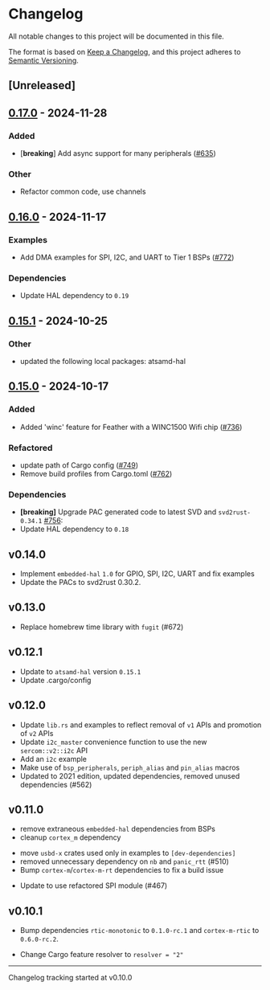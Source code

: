 # Changelog

All notable changes to this project will be documented in this file.

The format is based on [Keep a Changelog](https://keepachangelog.com/en/1.0.0/),
and this project adheres to [Semantic Versioning](https://semver.org/spec/v2.0.0.html).

## [Unreleased]

## [0.17.0](https://github.com/atsamd-rs/atsamd/compare/feather_m0-0.16.0...feather_m0-0.17.0) - 2024-11-28

### Added

- [**breaking**] Add async support for many peripherals ([#635](https://github.com/atsamd-rs/atsamd/pull/635))

### Other

- Refactor common code, use channels

## [0.16.0](https://github.com/atsamd-rs/atsamd/compare/feather_m0-0.15.1...feather_m0-0.16.0) - 2024-11-17

### Examples

- Add DMA examples for SPI, I2C, and UART to Tier 1 BSPs ([#772](https://github.com/atsamd-rs/atsamd/pull/772))

### Dependencies

- Update HAL dependency to `0.19`

## [0.15.1](https://github.com/atsamd-rs/atsamd/compare/feather_m0-0.15.0...feather_m0-0.15.1) - 2024-10-25

### Other

- updated the following local packages: atsamd-hal

## [0.15.0](https://github.com/atsamd-rs/atsamd/compare/feather_m0-0.14.0...feather_m0-0.15.0) - 2024-10-17

### Added

- Added 'winc' feature for Feather with a WINC1500 Wifi chip ([#736](https://github.com/atsamd-rs/atsamd/pull/736))

### Refactored

- update path of Cargo config ([#749](https://github.com/atsamd-rs/atsamd/pull/749))
- Remove build profiles from Cargo.toml ([#762](https://github.com/atsamd-rs/atsamd/pull/762))

### Dependencies

- **[breaking]** Upgrade PAC generated code to latest SVD and `svd2rust-0.34.1` [#756](https://github.com/atsamd-rs/atsamd/pull/756):
- Update HAL dependency to `0.18`

## v0.14.0

- Implement `embedded-hal` `1.0` for GPIO, SPI, I2C, UART and fix examples
- Update the PACs to svd2rust 0.30.2.

## v0.13.0

- Replace homebrew time library with `fugit` (#672)

## v0.12.1

- Update to `atsamd-hal` version `0.15.1`
- Update .cargo/config

## v0.12.0

- Update `lib.rs` and examples to reflect removal of `v1` APIs and promotion of `v2` APIs
- Update `i2c_master` convenience function to use the new `sercom::v2::i2c` API
- Add an `i2c` example
- Make use of `bsp_peripherals`, `periph_alias` and `pin_alias` macros
- Updated to 2021 edition, updated dependencies, removed unused dependencies (#562)

## v0.11.0

- remove extraneous `embedded-hal` dependencies from BSPs
- cleanup `cortex_m` dependency
* move `usbd-x` crates used only in examples to `[dev-dependencies]`
* removed unnecessary dependency on `nb` and `panic_rtt` (#510)
* Bump `cortex-m`/`cortex-m-rt` dependencies to fix a build issue
- Update to use refactored SPI module (#467)

## v0.10.1

* Bump dependencies `rtic-monotonic` to `0.1.0-rc.1` and `cortex-m-rtic` to `0.6.0-rc.2`.

* Change Cargo feature resolver to `resolver = "2"`

---

Changelog tracking started at v0.10.0
